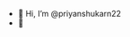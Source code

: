 - 👋 Hi, I’m @priyanshukarn22
- 👀 

<!---
priyanshukarn22/priyanshukarn22 is a ✨ special ✨ repository because its `README.md` (this file) appears on your GitHub profile.
You can click the Preview link to take a look at your changes.
--->
